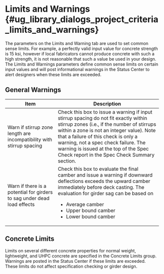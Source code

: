 Limits and Warnings {#ug_library_dialogs_project_criteria_limits_and_warnings}
==============================================
The parameters on the Limits and Warning tab are used to set common sense limits. For example, a perfectly valid input value for concrete strength is 15 ksi, however if local fabricators cannot produce concrete with such a high strength, it is not reasonable that such a value be used in your design. The Limits and Warnings parameters define common sense limits on certain input values and will post informational warnings in the Status Center to alert designers when these limits are exceeded.

General Warnings
----------------

Item | Description
-----|-----------
Warn if stirrup zone length are incompatibility with stirrup spacing | Check this box to issue a warning if input stirrup spacing do not fit exactly within stirrup zones (i.e., if the number of stirrups within a zone is not an integer value). Note that a failure of this check is only a warning, not a spec check failure. The warning is issued at the top of the Spec Check report in the Spec Check Summary section.
Warn if there is a potential for girders to sag under dead load effects | Check this box to evaluate the final camber and issue a warning if downward deflections exceeds the upward camber immediately before deck casting. The evaluation for girder sag can be based on <ul><li>Average camber</li><li>Upper bound camber</li><li>Lower bound camber</li></ul>

Concrete Limits
---------------
Limits on several different concrete properties for normal weight, lightweight, and UHPC concrete are specified in the Concrete Limits group. Warnings are posted in the Status Center if these limits are exceeded. These limits do not affect specification checking or girder design.
